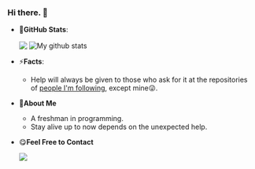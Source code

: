 ### Hi there. 👋

<!--
**LyuLumos/LyuLumos** is a ✨ _special_ ✨ repository because its `README.md` (this file) appears on your GitHub profile.

Here are some ideas to get you started:

- 🔭 I’m currently working on ...
- 🌱 I’m currently learning ...
- 👯 I’m looking to collaborate on ...
- 🤔 I’m looking for help with ...
- 💬 Ask me about ...
- 📫 How to reach me: ...
- 😄 Pronouns: ...
- ⚡ Fun fact: ...
-->



* 👀**GitHub Stats**:  

  <img align="center" src="https://github-readme-stats.vercel.app/api/top-langs/?username=lyulumos" />
  
  <img align="center" src="https://bad-apple-github-readme.vercel.app/api?show_bg=1&username=lyulumos&show_icons=true&line_height=27" alt="My github stats" />


* ⚡**Facts**:

  - Help will always be given to those who ask for it at the repositories of [people I'm following](https://github.com/LyuLumos?tab=following), except mine😜.

* 💬**About Me**

  - A freshman in programming.
  - Stay alive up to now depends on the unexpected help.
  
* 😋**Feel Free to Contact**

  [<img src="https://img.shields.io/badge/Email-LyuLumos-blue">](mailto:3208413453@qq.com)
